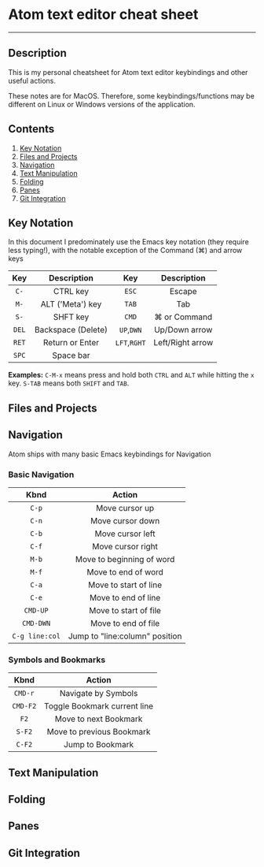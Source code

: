 # Atom text editor cheat sheet
---------------------
## Description
This is my personal cheatsheet for Atom text editor keybindings and other useful actions.

These notes are for MacOS. Therefore, some keybindings/functions may be different on Linux or Windows versions of the application.

## Contents

  1. [Key Notation](#key-notation)
  1. [Files and Projects](#files-and-projects)
  1. [Navigation](#navigation)
  1. [Text Manipulation](#text-manipulation)
  1. [Folding](#folding)
  1. [Panes](#panes)
  1. [Git Integration](#panes)

## Key Notation
In this document I predominately use the Emacs key notation (they require less typing!), with the notable exception of the Command (⌘) and arrow keys

| Key  | Description       | Key        | Description
|:----:|:-----------------:|:----------:|:-----------------:
|`C-`  | CTRL key          |`ESC`       | Escape
|`M-`  | ALT ('Meta') key  |`TAB`       | Tab
|`S-`  | SHFT key          |`CMD`       | ⌘ or Command
|`DEL` | Backspace (Delete)|`UP`,`DWN`  | Up/Down arrow
|`RET` | Return or Enter   |`LFT`,`RGHT`| Left/Right arrow
|`SPC` | Space bar

__Examples:__ `C-M-x` means press and hold both `CTRL` and `ALT` while hitting the `x` key. `S-TAB` means both `SHIFT` and `TAB`.


## Files and Projects
## Navigation
Atom ships with many basic Emacs keybindings for Navigation

### Basic Navigation
| Kbnd         | Action
|:-------:     |:-----------------:
|`C-p`         | Move cursor up
|`C-n`         | Move cursor down
|`C-b`         | Move cursor left
|`C-f`         | Move cursor right
|`M-b`         | Move to beginning of word
|`M-f`         | Move to end of word
|`C-a`         | Move to start of line
|`C-e`         | Move to end of line
|`CMD-UP`      | Move to start of file
|`CMD-DWN`     | Move to end of file
|`C-g line:col`| Jump to "line:column" position

### Symbols and Bookmarks
| Kbnd      | Action
|:-------:  |:-----------------:
|`CMD-r`    | Navigate by Symbols
|`CMD-F2`   | Toggle Bookmark current line
|`F2`       | Move to next Bookmark
|`S-F2`     | Move to previous Bookmark
|`C-F2`     | Jump to Bookmark

## Text Manipulation
## Folding
## Panes
## Git Integration
